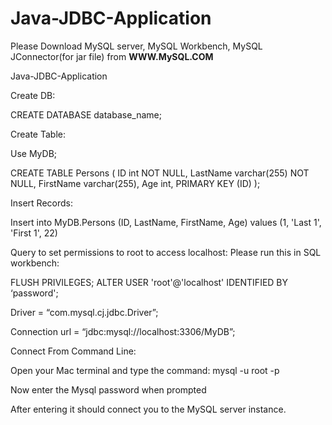 # Java-JDBC-Application
Please Download MySQL server, MySQL Workbench, MySQL JConnector(for jar file) from **WWW.MySQL.COM**

Java-JDBC-Application

Create DB:

CREATE DATABASE database_name;

Create Table:

Use MyDB;

CREATE TABLE Persons (
    ID int NOT NULL,
    LastName varchar(255) NOT NULL,
    FirstName varchar(255),
    Age int,
    PRIMARY KEY (ID)
);


Insert Records:

Insert into MyDB.Persons
(ID, LastName, FirstName, Age)
values
(1, 'Last 1', 'First 1', 22)


Query to set permissions to root to access localhost: Please run this in SQL workbench:

FLUSH PRIVILEGES;
ALTER USER 'root'@'localhost' IDENTIFIED BY ‘password';


Driver = “com.mysql.cj.jdbc.Driver”;

Connection url = “jdbc:mysql://localhost:3306/MyDB”;


Connect From Command Line:

Open your Mac terminal and type the command: mysql -u root -p


Now enter the Mysql password when prompted


After entering it should connect you to the MySQL server instance.
